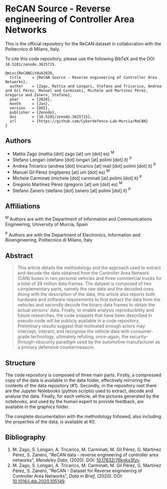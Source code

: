 # ReCAN Source - Reverse engineering of Controller Area Networks

This is the official repository for the ReCAN dataset in collaboration with the Politecnico di Milano, Italy.

To cite this code repository, please use the following BibTeX and the DOI `10.5281/zenodo.3625715`.
```
@misc{ReCANGitHub2020, 
  title     = {ReCAN Source - Reverse engineering of Controller Area Networks},
  author    = {Zago, Mattia and Longari, Stefano and Tricarico, Andrea and Gil Pérez, Manuel and Carminati, Michele and Martínez Pérez, Gregorio and Zanero, Stefano}, 
  year      = {2020}, 
  month     = {Jan}, 
  version   = {DOI},
  publisher = {Zenodo},
  doi       = {10.5281/zenodo.3625715},
  url       = {https://github.com/Cyberdefence-Lab-Murcia/ReCAN}
} 
```

## Authors
- Mattia Zago (mattia [dot] zago [at] um [dot] es) <sup>M</sup>
- Stefano Longari (stefano [dot] longari [at] polimi [dot] it) <sup>P</sup>
- Andrea Tricarico (andrea [dot] tricarico [at] mail [dot] polimi [dot] it) <sup>P</sup>
- Manuel Gil Pérez (mgilperez [at] um [dot] es) <sup>M</sup>
- Michele Carminati (michele [dot] carminati [at] polimi [dot] it) <sup>P</sup>
- Gregorio Martínez Pérez (gregorio [at] um [dot] es) <sup>M</sup>
- Stefano Zanero (stefano [dot] zanero [at] polimi [dot] it) <sup>P</sup>

## Affiliations
 <sup>M</sup> Authors are with the Department of Information and Communications Engineering, University of Murcia, Spain
 
 <sup>P</sup> Authors are with the Department of Electronics, Information and Bioengineering, Politecnico di Milano, Italy

## Abstract
>This article details the methodology and the approach used to extract and decode the data obtained from the Controller Area Network (CAN) buses in two personal vehicles and three commercial trucks for a total of 38 million data frames. The dataset is composed of two complementary parts, namely the raw data and the decoded ones. Along with the description of the data, this article also reports both hardware and software requirements to first extract the data from the vehicles and secondly decode the binary data frames to obtain the actual sensors' data. Finally, to enable analysis reproducibility and future researches, the code snippets that have been described in pseudo-code will be publicly available in a code repository. 
>Preliminary results suggest that motivated enough actors may intercept, interact, and recognise the vehicle data with consumer-grade technology, ultimately refuting, once-again, the security-through-obscurity paradigm used by the automotive manufacturer as a primary defensive countermeasure.

## Structure
The code repository is composed of three main parts. Firstly, a compressed copy of the data is available in the data folder, effectively mirroring the contents of the data repository (#1). Secondly, in the repository root there are the Jupyter Notebooks (python scripts) used to extract, decode and analyse the data. 
Finally, for each vehicle, all the pictures generated by the notebooks, and used by the human expert to provide feedback, are available in the graphics folder.

The complete documentation with the methodology followed, also including the properties of the data, is available at #2.

## Bibliography
1. M. Zago, S. Longari, A. Tricarico, M. Carminati, M. Gil Pérez, G. Martínez Pérez, S. Zanero, "ReCAN data - reverse engineering of controller area networks", _Mendeley Data_, (2020). DOI: [10.17632/76knkx3fzv](https://doi.org/10.17632/76knkx3fzv).
2. M. Zago, S. Longari, A. Tricarico, M. Carminati, M. Gil Pérez, G. Martínez Pérez, S. Zanero, "ReCAN - Dataset for Reverse engineering of Controller Area Networks", _Data in Brief_, (2020). DOI: [10.1016/j.dib.2020.105149](https://doi.org/10.1016/j.dib.2020.105149).
